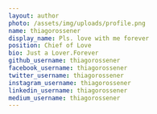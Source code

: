 ```yaml
---
layout: author
photo: /assets/img/uploads/profile.png
name: thiagorossener
display_name: Pls. love with me forever
position: Chief of Love
bio: Just a Lover.Forever
github_username: thiagorossener
facebook_username: thiagorossener
twitter_username: thiagorossener
instagram_username: thiagorossener
linkedin_username: thiagorossener
medium_username: thiagorossener
---
```

